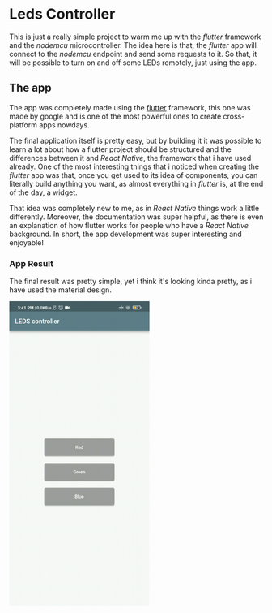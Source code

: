 # Leds Controller

This is just a really simple project to warm me up with the *flutter* framework and the *nodemcu* microcontroller.
The idea here is that, the *flutter* app will connect to the *nodemcu* endpoint and send some requests to it. 
So that, it will be possible to turn on and off some LEDs remotely, just using the app.


## The app
The app was completely made using the  [flutter](https://flutter.dev/) framework, this one was made by google and 
is one of the most powerful ones to create cross-platform apps nowdays. 

The final application itself is pretty easy, but by building it it was possible to learn a lot about how a flutter project
should be structured and the differences between it and *React Native*, the framework that i have used already. One of the most 
interesting things that i noticed when creating the *flutter* app was that, once you get used to its idea of components, you 
can literally build anything you want, as almost everything in *flutter* is, at the end of the day, a widget. 

That idea was completely new to me, as in *React Native* things work a little differently. Moreover, the documentation was super helpful,
as there is even an explanation of how flutter works for people who have a *React Native* background. In short, the app development was
super interesting and enjoyable!

### App Result
The final result was pretty simple, yet i think it's looking kinda pretty, as i have used the material design.

<img src="https://github.com/KPMGE/leds-controller/blob/main/assets/app.gif" height="600"/>
